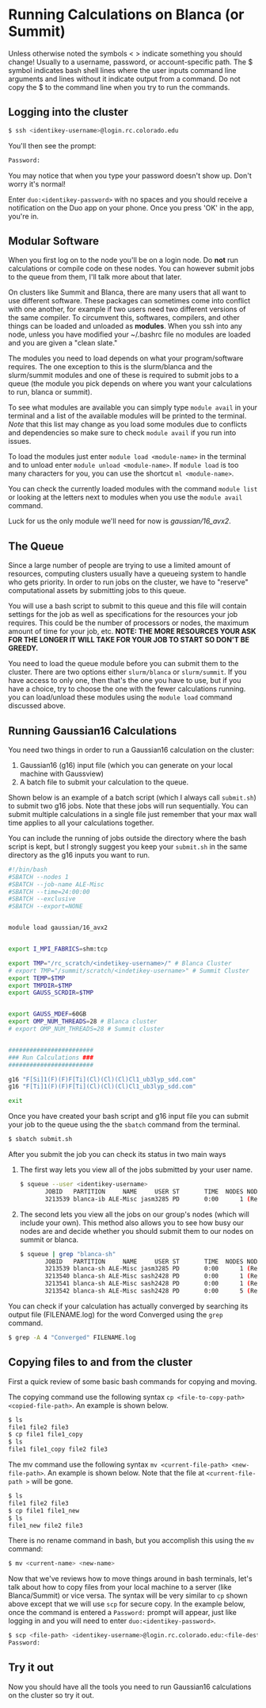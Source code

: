 # **Running Calculations on Blanca (or Summit)**

Unless otherwise noted the symbols &lt; > indicate something you should change! Usually to a username, password, or account-specific path. The $ symbol indicates bash shell lines where the user inputs command line arguments and lines without it indicate output from a command. Do not copy the $ to the command line when you try to run the commands.

## Logging into the cluster

```bash
$ ssh <identikey-username>@login.rc.colorado.edu
```

You'll then see the prompt:

```bash
Password:
```

You may notice that when you type your password doesn't show up. Don't worry it's normal!

Enter `duo:<identikey-password>` with no spaces and you should receive a notification on the Duo app on your phone. Once you press 'OK' in the app, you're in.

## Modular Software

When you first log on to the node you'll be on a login node. Do **not** run calculations or compile code on these nodes. You can however submit jobs to the queue from them, I'll talk more about that later.

On clusters like Summit and Blanca, there are many users that all want to use different software. These packages can sometimes come into conflict with one another, for example if two users need two different versions of the same compiler. To circumvent this, softwares, compilers, and other things can be loaded and unloaded as **modules**. When you ssh into any node, unless you have modified your ~/.bashrc file no modules are loaded and you are given a "clean slate."

The modules you need to load depends on what your program/software requires. The one exception to this is the slurm/blanca and the slurm/summit modules and one of these is required to submit jobs to a queue (the module you pick depends on where you want your calculations to run, blanca or summit).

To see what modules are available you can simply type `module avail` in your terminal and a list of the available modules will be printed to the terminal. _Note_ that this list may change as you load some modules due to conflicts and dependencies so make sure to check `module avail` if you run into issues.

To load the modules just enter `module load <module-name>` in the terminal and to unload enter `module unload <module-name>`. If `module load` is too many characters for you, you can use the shortcut `ml <module-name>`.

You can check the currently loaded modules with the command `module list` or looking at the letters next to modules when you use the `module avail` command.

Luck for us the only module we'll need for now is _gaussian/16_avx2_.

## The Queue

Since a large number of people are trying to use a limited amount of resources, computing clusters usually have a queueing system to handle who gets priority. In order to run jobs on the cluster, we have to "reserve" computational assets by submitting jobs to this queue.

You will use a bash script to submit to this queue and this file will contain settings for the job as well as specifications for the resources your job requires. This could be the number of processors or nodes, the maximum amount of time for your job, etc. **NOTE: THE MORE RESOURCES YOUR ASK FOR THE LONGER IT WILL TAKE FOR YOUR JOB TO START SO DON'T BE GREEDY.**

You need to load the queue module before you can submit them to the cluster. There are two options either `slurm/blanca` or `slurm/summit`. If you have access to only one, then that's the one you have to use, but if you have a choice, try to choose the one with the fewer calculations running. you can load/unload these modules using the `module load` command discussed above. 

## Running Gaussian16 Calculations

You need two things in order to run a Gaussian16 calculation on the cluster:
  1. Gaussian16 (g16) input file (which you can generate on your local machine with Gaussview)
  2. A batch file to submit your calculation to the queue.

Shown below is an example of a batch script (which I always call `submit.sh`) to submit two g16 jobs. Note that these jobs will run sequentially. You can submit multiple calculations in a single file just remember that your max wall time applies to all your calculations together.

You can include the running of jobs outside the directory where the bash script is kept, but I strongly suggest you keep your `submit.sh` in the same directory as the g16 inputs you want to run.

```bash
#!/bin/bash
#SBATCH --nodes 1
#SBATCH --job-name ALE-Misc
#SBATCH --time=24:00:00
#SBATCH --exclusive
#SBATCH --export=NONE


module load gaussian/16_avx2


export I_MPI_FABRICS=shm:tcp

export TMP="/rc_scratch/<indetikey-username>/" # Blanca Cluster
# export TMP="/summit/scratch/<indetikey-username>" # Summit Cluster
export TEMP=$TMP
export TMPDIR=$TMP
export GAUSS_SCRDIR=$TMP


export GAUSS_MDEF=60GB
export OMP_NUM_THREADS=28 # Blanca cluster
# export OMP_NUM_THREADS=28 # Summit cluster


########################
### Run Calculations ###
########################

g16 "F[Si]1(F)(F)F[Ti](Cl)(Cl)(Cl)Cl1_ub3lyp_sdd.com"  
g16 "F[Ti]1(F)(F)F[Ti](Cl)(Cl)(Cl)Cl1_ub3lyp_sdd.com"  

exit
```

Once you have created your bash script and g16 input file you can submit your job to the queue using the the `sbatch` command from the terminal.

```bash
$ sbatch submit.sh
```

After you submit the job you can check its status in two main ways

1.  The first way lets you view all of the jobs submitted by your user name.

    ```bash
    $ squeue --user <identikey-username>
           JOBID   PARTITION     NAME     USER ST       TIME  NODES NODELIST(REASON)
           3213539 blanca-ib ALE-Misc jasm3285 PD       0:00      1 (Resources)
    ```

2.  The second lets you view all the jobs on our group's nodes (which will include your own). This method also allows you to see how busy our nodes are and decide whether you should submit them to our nodes on summit or blanca.

    ```bash
    $ squeue | grep "blanca-sh"
           JOBID   PARTITION     NAME     USER ST       TIME  NODES NODELIST(REASON)
           3213539 blanca-sh ALE-Misc jasm3285 PD       0:00      1 (Resources)
           3213540 blanca-sh ALE-Misc sash2428 PD       0:00      1 (Resources)
           3213541 blanca-sh ALE-Misc sash2428 PD       0:00      1 (Resources)
           3213542 blanca-sh ALE-Misc sash2428 PD       0:00      5 (Resources)
    ```

You can check if your calculation has actually converged by searching its output file (FILENAME.log) for the word Converged using the `grep` command.

```bash
$ grep -A 4 "Converged" FILENAME.log
```

## Copying files to and from the cluster

First a quick review of some basic bash commands for copying and moving.

The copying command use the following syntax `cp <file-to-copy-path> <copied-file-path>`. An example is shown below.

```bash
$ ls
file1 file2 file3
$ cp file1 file1_copy
$ ls
file1 file1_copy file2 file3
```

The mv command use the following syntax `mv <current-file-path> <new-file-path>`. An example is shown below. Note that the file at `<current-file-path >` will be gone.

```bash
$ ls
file1 file2 file3
$ cp file1 file1_new
$ ls
file1_new file2 file3
```

There is no rename command in bash, but you accomplish this using the `mv` command:

```bash
$ mv <current-name> <new-name>
```

Now that we've reviews how to move things around in bash terminals, let's talk about how to copy files from your local machine to a server (like Blanca/Summit) or vice versa. The syntax will be very similar to `cp` shown above except that we will use `scp` for secure copy. In the example below, once the command is entered a `Password:` prompt will appear, just like logging in and you will need to enter `duo:<identikey-password>`.

```bash
$ scp <file-path> <identikey-username>@login.rc.colorado.edu:<file-destination-path>
Password:
```

## Try it out

Now you should have all the tools you need to run Gaussian16 calculations on the cluster so try it out.
